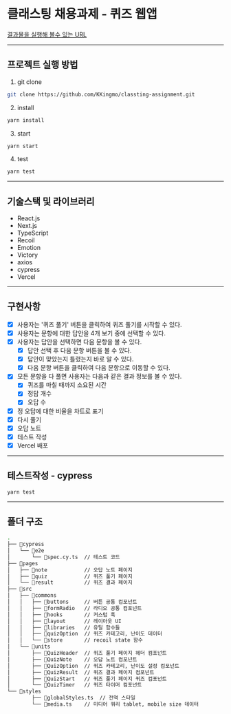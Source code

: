 # 클래스팅 채용과제 - 퀴즈 웹앱

[결과물을 실행해 볼수 있는 URL](https://classting-assignment-delta.vercel.app/)

---

## 프로젝트 실행 방법

1. git clone

```bash
git clone https://github.com/KKingmo/classting-assignment.git
```

2. install

```bash
yarn install
```

3. start

```bash
yarn start
```

4. test

```bash
yarn test
```

---

## 기술스택 및 라이브러리

- React.js
- Next.js
- TypeScript
- Recoil
- Emotion
- Victory
- axios
- cypress
- Vercel

---

## 구현사항

- [x] 사용자는 '퀴즈 풀기' 버튼을 클릭하여 퀴즈 풀기를 시작할 수 있다.
- [x] 사용자는 문항에 대한 답안을 4개 보기 중에 선택할 수 있다.
- [x] 사용자는 답안을 선택하면 다음 문항을 볼 수 있다.
  - [x] 답안 선택 후 다음 문항 버튼을 볼 수 있다.
  - [x] 답안이 맞았는지 틀렸는지 바로 알 수 있다.
  - [x] 다음 문항 버튼을 클릭하여 다음 문항으로 이동할 수 있다.
- [x] 모든 문항을 다 풀면 사용자는 다음과 같은 결과 정보를 볼 수 있다.
  - [x] 퀴즈를 마칠 때까지 소요된 시간
  - [x] 정답 개수
  - [x] 오답 수
- [x] 정 오답에 대한 비율을 차트로 표기
- [x] 다시 풀기
- [x] 오답 노트
- [x] 테스트 작성
- [x] Vercel 배포

---

## 테스트작성 - cypress

```bash
yarn test
```

---

## 폴더 구조

```bash
.
├── 📂cypress
│   └── 📂e2e
│       └── 📜spec.cy.ts  // 테스트 코드
├── 📂pages
│   ├── 📂note            // 오답 노트 페이지
│   ├── 📂quiz            // 퀴즈 풀기 페이지
│   └── 📂result          // 퀴즈 결과 페이지
├── 📂src
│   ├── 📂commons
│   │   ├── 📂buttons     // 버튼 공통 컴포넌트
│   │   ├── 📂formRadio   // 라디오 공통 컴포넌트
│   │   ├── 📂hooks       // 커스텀 훅
│   │   ├── 📂layout      // 레이아웃 UI
│   │   ├── 📂libraries   // 유틸 함수들
│   │   ├── 📂quizOption  // 퀴즈 카테고리, 난이도 데이터
│   │   └── 📂store       // recoil state 함수
│   └── 📂units
│       ├── 📂QuizHeader  // 퀴즈 풀기 페이지 헤더 컴포넌트
│       ├── 📂QuizNote    // 오답 노트 컴포넌트
│       ├── 📂QuizOption  // 퀴즈 카테고리, 난이도 설정 컴포넌트
│       ├── 📂QuizResult  // 퀴즈 결과 페이지 컴포넌트
│       ├── 📂QuizStart   // 퀴즈 풀기 페이지 퀴즈 컴포넌트
│       └── 📂QuizTimer   // 퀴즈 타이머 컴포넌트
└── 📂styles
        ├── 📜globalStyles.ts  // 전역 스타일
        └── 📜media.ts    // 미디어 쿼리 tablet, mobile size 데이터
```
